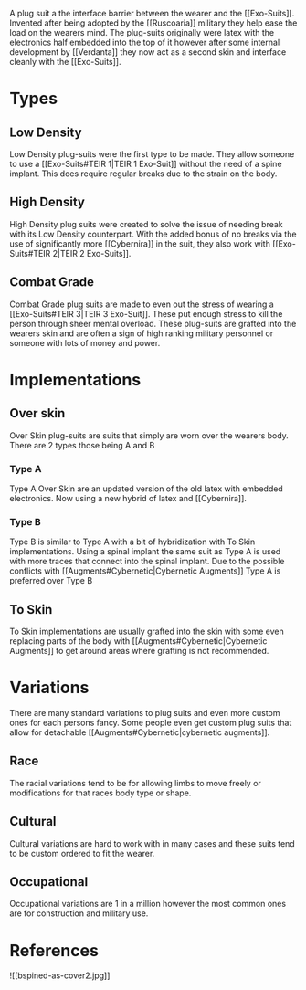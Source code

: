A plug suit a the interface barrier between the wearer and the [[Exo-Suits]]. Invented after being adopted by the [[Ruscoaria]] military they help ease the load on the wearers mind.
The plug-suits originally were latex with the electronics half embedded into the top of it however after some internal development by [[Verdanta]] they now act as a second skin and interface cleanly with the [[Exo-Suits]].
# Types
## Low Density
Low Density plug-suits were the first type to be made. They allow someone to use a [[Exo-Suits#TEIR 1|TEIR 1 Exo-Suit]] without the need of a spine implant. This does require regular breaks due to the strain on the body.
## High Density
High Density plug suits were created to solve the issue of needing break with its Low Density counterpart. With the added bonus of no breaks via the use of significantly more [[Cybernira]] in the suit, they also work with [[Exo-Suits#TEIR 2|TEIR 2 Exo-Suits]].
## Combat Grade
Combat Grade plug suits are made to even out the stress of wearing a [[Exo-Suits#TEIR 3|TEIR 3 Exo-Suit]]. These put enough stress to kill the person through sheer mental overload. These plug-suits are grafted into the wearers skin and are often a sign of high ranking military personnel or someone with lots of money and power.
# Implementations
## Over skin
Over Skin plug-suits are suits that simply are worn over the wearers body. There are 2 types those being A and B
### Type A
Type A Over Skin are an updated version of the old latex with embedded electronics. Now using a new hybrid of latex and [[Cybernira]].
### Type B
Type B is similar to Type A with a bit of hybridization with To Skin implementations. Using a spinal implant the same suit as Type A is used with more traces that connect into the spinal implant. Due to the possible conflicts with [[Augments#Cybernetic|Cybernetic Augments]] Type A is preferred over Type B
## To Skin
To Skin implementations are usually grafted into the skin with some even replacing parts of the body with [[Augments#Cybernetic|Cybernetic Augments]] to get around areas where grafting is not recommended.
# Variations
There are many standard variations to plug suits and even more custom ones for each persons fancy. Some people even get custom plug suits that allow for detachable [[Augments#Cybernetic|cybernetic augments]].
## Race
The racial variations tend to be for allowing limbs to move freely or modifications for that races body type or shape.
## Cultural
Cultural variations are hard to work with in many cases and these suits tend to be custom ordered to fit the wearer.
## Occupational
Occupational variations are 1 in a million however the most common ones are for construction and military use.

# References
![[bspined-as-cover2.jpg]]